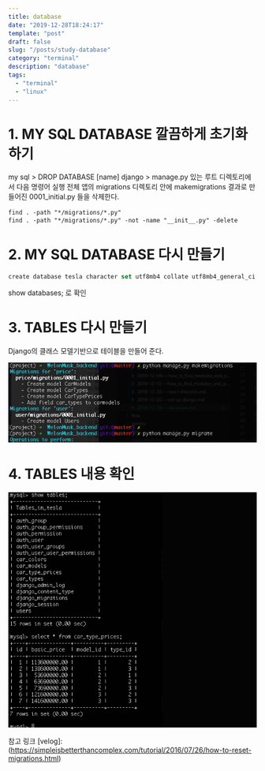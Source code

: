 ```yaml
---
title: database
date: "2019-12-28T18:24:17"
template: "post"
draft: false
slug: "/posts/study-database"
category: "terminal"
description: "database"
tags:
  - "terminal"
  - "linux"
---
```


# 1. MY SQL DATABASE 깔끔하게 초기화 하기
my sql > DROP DATABASE [name]
django > manage.py 있는 루트 디렉토리에서 다음 명령어 실행
전체 앱의 migrations 디렉토리 안에 makemigrations 결과로 만들어진 0001_initial.py 들을 삭제한다.
```
find . -path "*/migrations/*.py" 
find . -path "*/migrations/*.py" -not -name "__init__.py" -delete
```

# 2. MY SQL DATABASE 다시 만들기
```javascript
create database tesla character set utf8mb4 collate utf8mb4_general_ci;
```
show databases; 로 확인

# 3. TABLES 다시 만들기
Django의 클래스 모델기반으로 테이블을 만들어 준다.

![migrate](../img/python_migrate.png)

# 4. TABLES 내용 확인

![show tables;](../img/show_tables.png)

참고 링크
[velog]:(https://simpleisbetterthancomplex.com/tutorial/2016/07/26/how-to-reset-migrations.html)